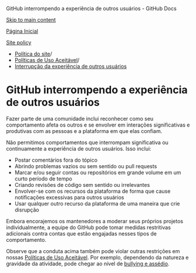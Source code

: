 GitHub interrompendo a experiência de outros usuários - GitHub Docs

[Skip to main content](#main-content)

[Página Inicial](/pt)

[Site policy](/pt/site-policy)

* [Política do site](/pt/site-policy)/
* [Políticas de Uso Aceitável](/pt/site-policy/acceptable-use-policies)/
* [Interrupção da experiência de outros usuários](/pt/site-policy/acceptable-use-policies/github-disrupting-the-experience-of-other-users)

GitHub interrompendo a experiência de outros usuários
==========

Fazer parte de uma comunidade inclui reconhecer como seu comportamento afeta os outros e se envolver em interações significativas e produtivas com as pessoas e a plataforma em que elas confiam.

Não permitimos comportamentos que interrompam significativa ou continuamente a experiência de outros usuários. Isso inclui:

* Postar comentários fora do tópico
* Abrindo problemas vazios ou sem sentido ou pull requests
* Marcar e/ou seguir contas ou repositórios em grande volume em um curto período de tempo
* Criando revisões de código sem sentido ou irrelevantes
* Envolver-se com os recursos da plataforma de forma que cause notificações excessivas para outros usuários
* Usar qualquer outro recurso da plataforma de uma maneira que crie disrupção

Embora encorajemos os mantenedores a moderar seus próprios projetos individualmente, a equipe do GitHub pode tomar medidas restritivas adicionais contra contas que estão engajadas nesses tipos de comportamento.

Observe que a conduta acima também pode violar outras restrições em nossas [Políticas de Uso Aceitável](/pt/site-policy/acceptable-use-policies/github-acceptable-use-policies). Por exemplo, dependendo da natureza e gravidade da atividade, pode chegar ao nível de [bullying e assédio](/pt/site-policy/acceptable-use-policies/github-bullying-and-harassment).
